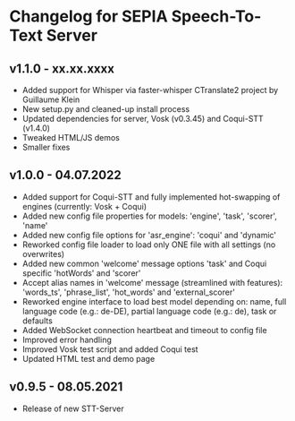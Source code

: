 # Changelog for SEPIA Speech-To-Text Server

## v1.1.0 - xx.xx.xxxx

- Added support for Whisper via faster-whisper CTranslate2 project by Guillaume Klein
- New setup.py and cleaned-up install process
- Updated dependencies for server, Vosk (v0.3.45) and Coqui-STT (v1.4.0)
- Tweaked HTML/JS demos
- Smaller fixes

## v1.0.0 - 04.07.2022

- Added support for Coqui-STT and fully implemented hot-swapping of engines (currently: Vosk + Coqui)
- Added new config file properties for models: 'engine', 'task', 'scorer', 'name'
- Added new config file options for 'asr_engine': 'coqui' and 'dynamic'
- Reworked config file loader to load only ONE file with all settings (no overwrites)
- Added new common 'welcome' message options 'task' and Coqui specific 'hotWords' and 'scorer'
- Accept alias names in 'welcome' message (streamlined with features): 'words_ts', 'phrase_list', 'hot_words' and 'external_scorer'
- Reworked engine interface to load best model depending on: name, full language code (e.g.: de-DE), partial language code (e.g.: de), task or defaults
- Added WebSocket connection heartbeat and timeout to config file
- Improved error handling
- Improved Vosk test script and added Coqui test
- Updated HTML test and demo page

## v0.9.5 - 08.05.2021

- Release of new STT-Server